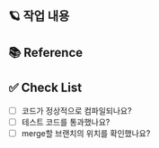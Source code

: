 ## 🪐 작업 내용
<!-- 작업한 내용에 대해 설명해주세요. -->

## 📚 Reference
<!-- 참고할만한 자료가 있으면 올려주세요.  -->

## ✅ Check List
- [ ] 코드가 정상적으로 컴파일되나요?
- [ ] 테스트 코드를 통과했나요?
- [ ] merge할 브랜치의 위치를 확인했나요?
